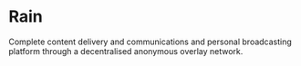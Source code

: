 # Rain
Complete content delivery and communications and personal broadcasting platform through a decentralised anonymous overlay network.
